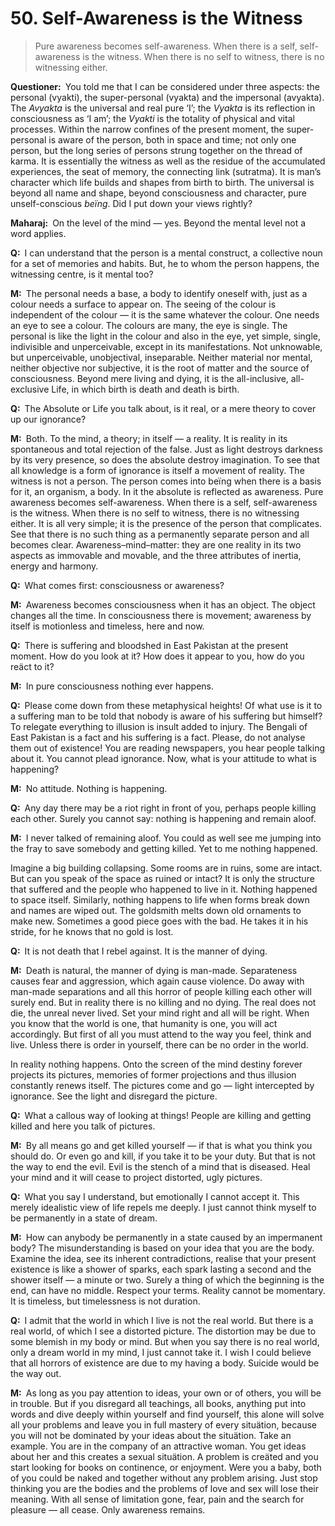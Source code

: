 # 50. Self-Awareness is the Witness

>Pure awareness becomes self-awareness. When there is a self, self-awareness is the witness. When there is no self to witness, there is no witnessing either.

**Questioner:**&ensp;You told me that I can be considered under three aspects: the personal (<span data-tippy-content="Person, the outer self.">vyakti</span>), the super-personal (<span data-tippy-content="Manifest matter, the evolved nature. Opposite is <em>avyakta</em>.">vyakta</span>) and the impersonal (<span data-tippy-content="Unmanifest. Opposite is <em>vyakta</em>.">avyakta</span>). The *Avyakta* is the universal and real pure ‘I’; the *Vyakta* is its reflection in consciousness as ‘I am’; the *Vyakti* is the totality of physical and vital processes. Within the narrow confines of the present moment, the super-personal is aware of the person, both in space and time; not only one person, but the long series of persons strung together on the thread of <span data-tippy-content="Action or “the fruits of action”. <em>Karma</em> is of three kinds: <em>sanchita</em> (accumulated from previous births), <em>prarabdha</em> (portion of the past <em>karma</em> to be worked out in the present life) and <em>agami</em> (the current <em>karma</em> the result of which will fructify in future).">karma</span>. It is essentially the witness as well as the residue of the accumulated experiences, the seat of memory, the connecting link (<span data-tippy-content="The connecting link between all beïngs. The string-like supporter of the manifested worlds, hence the pure consciousness which is the substratum of all beïngs. <em>Maharaj</em> uses the word for the accumulated <em>karma</em> from life to life.">sutratma</span>). It is man’s character which life builds and shapes from birth to birth. The universal is beyond all name and shape, beyond consciousness and character, pure unself-conscious *beïng*. Did I put down your views rightly?

**Maharaj:**&ensp;On the level of the mind — yes. Beyond the mental level not a word applies.

**Q:**&ensp;I can understand that the person is a mental construct, a collective noun for a set of memories and habits. But, he to whom the person happens, the witnessing centre, is it mental too?

**M:**&ensp;The personal needs a base, a body to identify oneself with, just as a colour needs a surface to appear on. The seeing of the colour is independent of the colour — it is the same whatever the colour. One needs an eye to see a colour. The colours are many, the eye is single. The personal is like the light in the colour and also in the eye, yet simple, single, indivisible and unperceivable, except in its manifestations. Not unknowable, but unperceivable, unobjectival, inseparable. Neither material nor mental, neither objective nor subjective, it is the root of matter and the source of consciousness. Beyond mere living and dying, it is the all-inclusive, all-exclusive Life, in which birth is death and death is birth.

**Q:**&ensp;The Absolute or Life you talk about, is it real, or a mere theory to cover up our ignorance?

**M:**&ensp;Both. To the mind, a theory; in itself — a reality. It is reality in its spontaneous and total rejection of the false. Just as light destroys darkness by its very presence, so does the absolute destroy imagination. To see that all knowledge is a form of ignorance is itself a movement of reality. The witness is not a person. The person comes into beïng when there is a basis for it, an organism, a body. In it the absolute is reflected as awareness. Pure awareness becomes self-awareness. When there is a self, self-awareness is the witness. When there is no self to witness, there is no witnessing either. It is all very simple; it is the presence of the person that complicates. See that there is no such thing as a permanently separate person and all becomes clear. Awareness–mind–matter: they are one reality in its two aspects as immovable and movable, and the three attributes of inertia, energy and harmony.

**Q:**&ensp;What comes first: consciousness or awareness?

**M:**&ensp;Awareness becomes consciousness when it has an object. The object changes all the time. In consciousness there is movement; awareness by itself is motionless and timeless, here and now.

**Q:**&ensp;There is suffering and bloodshed in East Pakistan at the present moment. How do you look at it? How does it appear to you, how do you reäct to it?

**M:**&ensp;In pure consciousness nothing ever happens.

**Q:**&ensp;Please come down from these metaphysical heights! Of what use is it to a suffering man to be told that nobody is aware of his suffering but himself? To relegate everything to illusion is insult added to injury. The Bengali of East Pakistan is a fact and his suffering is a fact. Please, do not analyse them out of existence! You are reading newspapers, you hear people talking about it. You cannot plead ignorance. Now, what is your attitude to what is happening?

**M:**&ensp;No attitude. Nothing is happening.

**Q:**&ensp;Any day there may be a riot right in front of you, perhaps people killing each other. Surely you cannot say: nothing is happening and remain aloof.

**M:**&ensp;I never talked of remaining aloof. You could as well see me jumping into the fray to save somebody and getting killed. Yet to me nothing happened. 

Imagine a big building collapsing. Some rooms are in ruins, some are intact. But can you speak of the space as ruined or intact? It is only the structure that suffered and the people who happened to live in it. Nothing happened to space itself. Similarly, nothing happens to life when forms break down and names are wiped out. The goldsmith melts down old ornaments to make new. Sometimes a good piece goes with the bad. He takes it in his stride, for he knows that no gold is lost.

**Q:**&ensp;It is not death that I rebel against. It is the manner of dying.

**M:**&ensp;Death is natural, the manner of dying is man-made. Separateness causes fear and aggression, which again cause violence. Do away with man-made separations and all this horror of people killing each other will surely end. But in reality there is no killing and no dying. The real does not die, the unreal never lived. Set your mind right and all will be right. When you know that the world is one, that humanity is one, you will act accordingly. But first of all you must attend to the way you feel, think and live. Unless there is order in yourself, there can be no order in the world. 

In reality nothing happens. Onto the screen of the mind destiny forever projects its pictures, memories of former projections and thus illusion constantly renews itself. The pictures come and go — light intercepted by ignorance. See the light and disregard the picture.

**Q:**&ensp;What a callous way of looking at things! People are killing and getting killed and here you talk of pictures.

**M:**&ensp;By all means go and get killed yourself — if that is what you think you should do. Or even go and kill, if you take it to be your duty. But that is not the way to end the evil. Evil is the stench of a mind that is diseased. Heal your mind and it will cease to project distorted, ugly pictures.

**Q:**&ensp;What you say I understand, but emotionally I cannot accept it. This merely idealistic view of life repels me deeply. I just cannot think myself to be permanently in a state of dream.

**M:**&ensp;How can anybody be permanently in a state caused by an impermanent body? The misunderstanding is based on your idea that you are the body. Examine the idea, see its inherent contradictions, realise that your present existence is like a shower of sparks, each spark lasting a second and the shower itself — a minute or two. Surely a thing of which the beginning is the end, can have no middle. Respect your terms. Reality cannot be momentary. It is timeless, but timelessness is not duration.

**Q:**&ensp;I admit that the world in which I live is not the real world. But there is a real world, of which I see a distorted picture. The distortion may be due to some blemish in my body or mind. But when you say there is no real world, only a dream world in my mind, I just cannot take it. I wish I could believe that all horrors of existence are due to my having a body. Suicide would be the way out.

**M:**&ensp;As long as you pay attention to ideas, your own or of others, you will be in trouble. But if you disregard all teachings, all books, anything put into words and dive deeply within yourself and find yourself, this alone will solve all your problems and leave you in full mastery of every situätion, because you will not be dominated by your ideas about the situätion. Take an example. You are in the company of an attractive woman. You get ideas about her and this creates a sexual situätion. A problem is creäted and you start looking for books on continence, or enjoyment. Were you a baby, both of you could be naked and together without any problem arising. Just stop thinking you are the bodies and the problems of love and sex will lose their meaning. With all sense of limitation gone, fear, pain and the search for pleasure — all cease. Only awareness remains.

<script>
export default {
  props: ["slot-key"],
  mounted () {
    tippy("[data-tippy-content]", {allowHTML: true});
  }
}
</script>